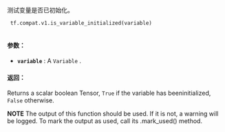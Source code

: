测试变量是否已初始化。

```
 tf.compat.v1.is_variable_initialized(variable)
 
```

#### 参数：
- **`variable`** : A  `Variable` .


#### 返回：
Returns a scalar boolean Tensor,  `True`  if the variable has beeninitialized,  `False`  otherwise.

**NOTE**  The output of this function should be used.  If it is not, a warning will be logged.  To mark the output as used, call its .mark_used() method.

